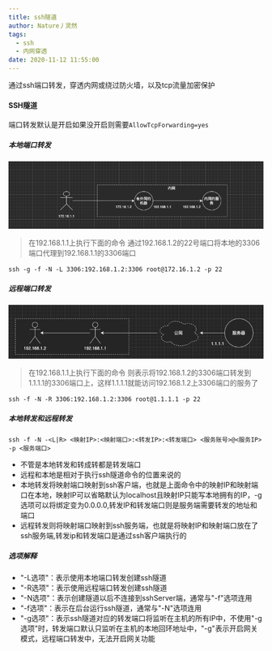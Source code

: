 ```yaml
---
title: ssh隧道
author: Nature丿灵然
tags:
  - ssh
  - 内网穿透
date: 2020-11-12 11:55:00
---
```

通过ssh端口转发，穿透内网或绕过防火墙，以及tcp流量加密保护

<!--more-->
#### SSH隧道

端口转发默认是开启如果没开启则需要`AllowTcpForwarding=yes`

##### 本地端口转发

![upload successful](../images/pasted-8.png)

> 在192.168.1.1上执行下面的命令
> 通过192.168.1.2的22号端口将本地的3306端口代理到192.168.1.1的3306端口

```shell
ssh -g -f -N -L 3306:192.168.1.2:3306 root@172.16.1.2 -p 22
```

##### 远程端口转发

![upload successful](../images/pasted-9.png)

> 在192.168.1.1上执行下面的命令
> 则表示将192.168.1.2的3306端口转发到1.1.1.1的3306端口上，这样1.1.1.1就能访问192.168.1.2上3306端口的服务了

```shell
ssh -f -N -R 3306:192.168.1.2:3306 root@1.1.1.1 -p 22
```

##### 本地转发和远程转发

`ssh -f -N -<L|R> <映射IP>:<映射端口>:<转发IP>:<转发端口> <服务账号>@<服务IP> -p <服务端口>`

- 不管是本地转发和转成转都是转发端口
- 远程和本地是相对于执行ssh隧道命令的位置来说的
- 本地转发将映射端口映射到ssh客户端，也就是上面命令中的映射IP和映射端口在本地，映射IP可以省略默认为localhost且映射IP只能写本地拥有的IP，-g选项可以将绑定变为0.0.0.0,转发IP和转发端口则是服务端需要转发的地址和端口
- 远程转发则将映射端口映射到ssh服务端，也就是将映射IP和映射端口放在了ssh服务端,转发ip和转发端口是通过ssh客户端执行的

##### 选项解释

- "-L选项"：表示使用本地端口转发创建ssh隧道
- "-R选项"：表示使用远程端口转发创建ssh隧道
- "-N选项"：表示创建隧道以后不连接到sshServer端，通常与"-f"选项连用
- "-f选项"：表示在后台运行ssh隧道，通常与"-N"选项连用
- "-g选项"：表示ssh隧道对应的转发端口将监听在主机的所有IP中，不使用"-g选项"时，转发端口默认只监听在主机的本地回环地址中，"-g"表示开启网关模式，远程端口转发中，无法开启网关功能
